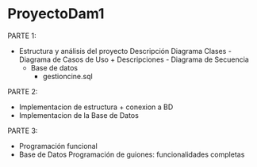 # ProyectoDam1

PARTE 1: 
- Estructura y análisis del proyecto
        Descripción
        Diagrama Clases
        - Diagrama de Casos de Uso + Descripciones
        - Diagrama de Secuencia
    - Base de datos
         - gestioncine.sql

PARTE 2:
- Implementacion de estructura + conexion a BD
- Implementacion de la Base de Datos

PARTE 3:
- Programación funcional
- Base de Datos
      Programación de guiones: funcionalidades completas
